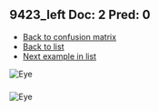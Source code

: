## 9423_left Doc: 2 Pred: 0
- [Back to confusion matrix](https://github.com/juliandewit/kaggle_retinopathy/blob/master/matrix.md)
- [Back to list](https://github.com/juliandewit/kaggle_retinopathy/blob/master/lists/20/list.md)
- [Next example in list](https://github.com/juliandewit/kaggle_retinopathy/blob/master/lists/20/96/9633_right.md)

![Eye](https://retinopaty.blob.core.windows.net/size1024/9423_left_2.jpeg)

### 

![Eye]()
